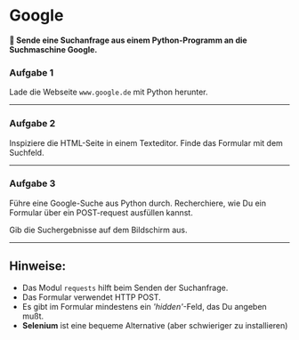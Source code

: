 
# Google

**🎯 Sende eine Suchanfrage aus einem Python-Programm an die Suchmaschine Google.**

### Aufgabe 1

Lade die Webseite `www.google.de` mit Python herunter.

----

### Aufgabe 2

Inspiziere die HTML-Seite in einem Texteditor.
Finde das Formular mit dem Suchfeld.

----

### Aufgabe 3

Führe eine Google-Suche aus Python durch. Recherchiere, wie Du ein Formular über ein POST-request ausfüllen kannst.

Gib die Suchergebnisse auf dem Bildschirm aus.

----

## Hinweise:

* Das Modul `requests` hilft beim Senden der Suchanfrage.
* Das Formular verwendet HTTP POST.
* Es gibt im Formular mindestens ein *'hidden'*-Feld, das Du angeben mußt.
* **Selenium** ist eine bequeme Alternative (aber schwieriger zu installieren)
